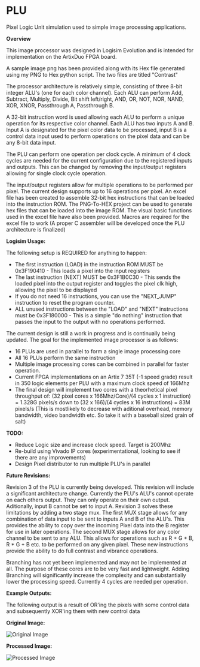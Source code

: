 # PLU
Pixel Logic Unit simulation used to simple image processing applications.

**Overview**

This image processor was designed in Logisim Evolution and is intended for implementation on the ArtixDuo FPGA board.

A sample image png has been provided along with its Hex file generated using my PNG to Hex python script. The two files are titled "Contrast"

The processor architecture is relatively simple, consisting of three 8-bit integer ALU's (one for each color channel). Each ALU can perform Add, Subtract, Multiply, Divide, Bit shift left/right, AND, OR, NOT, NOR, NAND, XOR, XNOR, Passthrough A, Passthrough B.

A 32-bit instruction word is used allowing each ALU to perform a unique operation for its respective color channel. Each ALU has two inputs A and B. Input A is designated for the pixel color data to be processed, input B is a control data input used to perform operations on the pixel data and can be any 8-bit data input. 

The PLU can perform one operation per clock cycle. A minimum of 4 clock cycles are needed for the current configuration due to the registered inputs and outputs. This can be changed by removing the input/output registers allowing for single clock cycle operation. 

The input/output registers allow for multiple operations to be performed per pixel. The current design supports up to 16 operations per pixel. An excel file has been created to assemble 32-bit hex instructions that can be loaded into the instruction ROM. The PNG-To-HEX project can be used to generate hex files that can be loaded into the image ROM. The visual basic functions used in the excel file have also been provided. Macros are required for the excel file to work (A proper C assembler will be developed once the PLU architecture is finalized)

**Logisim Usage:**

The following setup is REQUIRED for anything to happen:
- The first instruction (LOAD) in the instruction ROM MUST be 0x3F190410 - This loads a pixel into the input registers
- The last instruction (NEXT) MUST be 0x3F1B0C30 - This sends the loaded pixel into the output register and toggles the pixel clk high, allowing the pixel to be displayed
- If you do not need 16 instructions, you can use the "NEXT_JUMP" instruction to reset the program counter. 
- ALL unused instructions between the "LOAD" and "NEXT" instructions must be 0x3F180000 - This is a simple "do nothing" instruction that passes the input to the output with no operations performed. 

The current design is still a work in progress and is continually being updated. The goal for the implemented image processor is as follows: 
- 16 PLUs are used in parallel to form a single image processing core
- All 16 PLUs perform the same instruction
- Multiple image processing cores can be combined in parallel for faster operation. 
- Current FPGA implementations on an Artix 7 35T (-1 speed grade) result in 350 logic elements per PLU with a maximum clock speed of 166Mhz
- The final design will implement two cores with a theorhetical pixel throughput of: (32 pixel cores x 166Mhz/Core)/(4 cycles x 1 instruction) = 1.328G pixels/s down to (32 x 166)/(4 cycles x 16 instructions) = 83M pixels/s (This is mostlikely to decrease with aditional overhead, memory bandwidth, video bandwidth etc. So take it with a baseball sized grain of salt) 

**TODO:**

- Reduce Logic size and increase clock speed. Target is 200Mhz
- Re-build using Vivado IP cores (experimentational, looking to see if there are any improvements)
- Design Pixel distributor to run multiple PLU's in parallel 

**Future Revisions:**

Revision 3 of the PLU is currently being developed. This revision will include a significant architecture change. Currently the PLU's ALU's cannot operate on each others output. They can only operate on their own output. Aditionally, input B cannot be set to input A. Revision 3 solves these limitations by adding a two stage mux. The first MUX stage allows for any combination of data input to be sent to inputs A and B of the ALU's. This provides the ability to copy over the incoming Pixel data into the B register for use in later operations. The second MUX stage allows for any color channel to be sent to any ALU. This allows for operations such as R + G + B, R * G + B etc. to be performed on any given pixel. These new instructions provide the ability to do full contrast and vibrance operations. 

Branching has not yet been implemented and may not be implemented at all. The purpose of these cores are to be very fast and lightweight. Adding Branching will significantly increase the complexity and can substantially lower the processing speed. Currently 4 cycles are needed per operation.

**Example Outputs:**

The following output is a result of OR'ing the pixels with some control data and subsequently XOR'ing them with new control data

**Original Image:**

![Original Image](https://imgur.com/zCOxktV.png)

**Processed Image:**

![Processed Image](https://imgur.com/xH47eJf.png)
